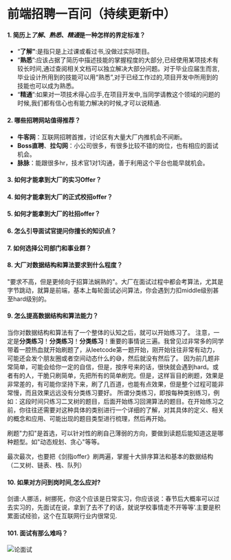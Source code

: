 # 前端招聘一百问（持续更新中）

#### 1. 简历上*了解*、*熟悉*、*精通*是一种怎样的界定标准？

- “**了解”**:是指只是上过课或看过书,没做过实际项目。
- “**熟悉**”:应该占据了简历中描述技能的掌握程度的大部分,已经使用某项技术有较长时间,通过查阅相关文档可以独立解决大部分问题。对于毕业应届生而言,毕业设计所用到的技能可以用“熟悉”,对于已经工作过的,项目开发中所用到的技能也可以成为熟悉。
- “**精通**”:如果对一项技术得心应手,在项目开发中,当同学请教这个领域的问题的时候,我们都有信心也有能力解决的时候,才可以说精通.

#### 2. 哪些招聘网站值得推荐？

- **牛客网**：互联网招聘首推，讨论区有大量大厂内推机会不间断。
- **Boss直聘**、**拉勾网**：小公司很多，有很多比较不错的岗位，也有相应的面试机会。
- **脉脉**：能跟很多hr，技术官1对1沟通，善于利用这个平台也能早就机会。

#### 3. 如何才能拿到大厂的实习Offer？
#### 4. 如何才能拿到大厂的正式校招offer？
#### 5. 如何才能拿到大厂的社招offer？
#### 6. 怎么引导面试官提问你擅长的知识点？
#### 7. 如何选择公司部门和事业群？
#### 8. 大厂对数据结构和算法要求到什么程度？

"要求不高，但是更倾向于招算法娴熟的"。大厂在面试过程中都会考算法，尤其是字节跳动，就算是前端，基本上每轮面试必问算法，你会遇到力扣middle级别甚至hard级别的。

#### 9. 怎么提高数据结构和算法能力？

当你对数据结构和算法有了一个整体的认知之后，就可以开始练习了。
注意，一定是**分类练习**！**分类练习**！**分类练习**！重要的事情说三遍。我曾见过非常多的同学带着一腔热血就开始刷题了，从leetcode第一题开始，刚开始往往非常有动力，可能还会发个朋友圈或者空间动态什么的😅，然后就没有然后了。
因为前几题非常简单，可能会给你一定的自信，但是，按序号来的话，很快就会遇到hard。或者有的人，干脆只刷简单，先把所有的简单刷完。但是，这样盲目的刷题，效果是非常差的，有可能你坚持下来，刷了几百道，也能有点效果，但是整个过程可能非常慢，而且效果远远没有分类练习要好。
所谓分类练习，即按每种类别练习，例如：这段时间只练习二叉树的题目，后面开始练习回溯算法的题目。在开始练习之前，你往往还需要对这种具体的类别进行一个详细的了解，对其具体的定义、相关的概念和应用、可能出现的题目类型进行梳理，然后再开始。

刷题"力扣"是首选，可以针对性的刷自己薄弱的方向，要做到读题后能知道这是哪种题型。如"动态规划、贪心"等等。

最次最次，也要把《剑指offer》刷两遍，掌握十大排序算法和基本的数据结构（二叉树、链表、栈、队列）

#### 10. 如果对方问到岗时间,怎么应对?
剑谱:人挪活，树挪死，你这个应该是日常实习，你应该说：春节后大概率可以过去实习的，先面试在说，拿到了去不了的话，就说学校事情走不开等等’.主要是积累面试经验，这个在互联网行业内很常见.




#### 101. 面试有那么难吗？
![论面试](https://s1.ax1x.com/2020/03/24/8bzb9J.jpg)
